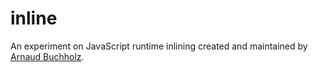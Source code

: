 # inline

An experiment on JavaScript runtime inlining created and maintained by
[Arnaud Buchholz](http://gpf-js.blogspot.com/).
